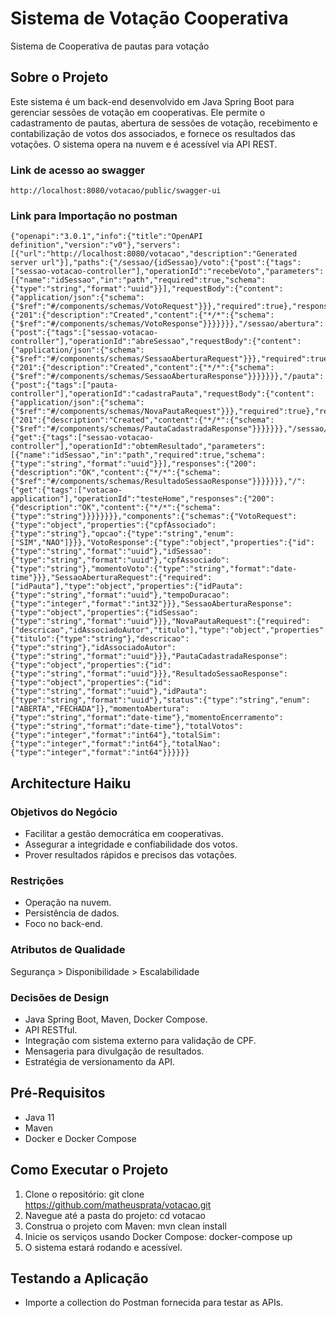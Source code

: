 # Sistema de Votação Cooperativa
Sistema de Cooperativa de pautas para votação

## Sobre o Projeto
Este sistema é um back-end desenvolvido em Java Spring Boot para gerenciar sessões de votação em cooperativas. Ele permite o cadastramento de pautas, abertura de sessões de votação, recebimento e contabilização de votos dos associados, e fornece os resultados das votações. O sistema opera na nuvem e é acessível via API REST.

### Link de acesso ao swagger
```
http://localhost:8080/votacao/public/swagger-ui
```
### Link para Importação no postman
```
{"openapi":"3.0.1","info":{"title":"OpenAPI definition","version":"v0"},"servers":[{"url":"http://localhost:8080/votacao","description":"Generated server url"}],"paths":{"/sessao/{idSessao}/voto":{"post":{"tags":["sessao-votacao-controller"],"operationId":"recebeVoto","parameters":[{"name":"idSessao","in":"path","required":true,"schema":{"type":"string","format":"uuid"}}],"requestBody":{"content":{"application/json":{"schema":{"$ref":"#/components/schemas/VotoRequest"}}},"required":true},"responses":{"201":{"description":"Created","content":{"*/*":{"schema":{"$ref":"#/components/schemas/VotoResponse"}}}}}}},"/sessao/abertura":{"post":{"tags":["sessao-votacao-controller"],"operationId":"abreSessao","requestBody":{"content":{"application/json":{"schema":{"$ref":"#/components/schemas/SessaoAberturaRequest"}}},"required":true},"responses":{"201":{"description":"Created","content":{"*/*":{"schema":{"$ref":"#/components/schemas/SessaoAberturaResponse"}}}}}}},"/pauta":{"post":{"tags":["pauta-controller"],"operationId":"cadastraPauta","requestBody":{"content":{"application/json":{"schema":{"$ref":"#/components/schemas/NovaPautaRequest"}}},"required":true},"responses":{"201":{"description":"Created","content":{"*/*":{"schema":{"$ref":"#/components/schemas/PautaCadastradaResponse"}}}}}}},"/sessao/{idSessao}/resultado":{"get":{"tags":["sessao-votacao-controller"],"operationId":"obtemResultado","parameters":[{"name":"idSessao","in":"path","required":true,"schema":{"type":"string","format":"uuid"}}],"responses":{"200":{"description":"OK","content":{"*/*":{"schema":{"$ref":"#/components/schemas/ResultadoSessaoResponse"}}}}}}},"/":{"get":{"tags":["votacao-application"],"operationId":"testeHome","responses":{"200":{"description":"OK","content":{"*/*":{"schema":{"type":"string"}}}}}}}},"components":{"schemas":{"VotoRequest":{"type":"object","properties":{"cpfAssociado":{"type":"string"},"opcao":{"type":"string","enum":["SIM","NAO"]}}},"VotoResponse":{"type":"object","properties":{"id":{"type":"string","format":"uuid"},"idSessao":{"type":"string","format":"uuid"},"cpfAssociado":{"type":"string"},"momentoVoto":{"type":"string","format":"date-time"}}},"SessaoAberturaRequest":{"required":["idPauta"],"type":"object","properties":{"idPauta":{"type":"string","format":"uuid"},"tempoDuracao":{"type":"integer","format":"int32"}}},"SessaoAberturaResponse":{"type":"object","properties":{"idSessao":{"type":"string","format":"uuid"}}},"NovaPautaRequest":{"required":["descricao","idAssociadoAutor","titulo"],"type":"object","properties":{"titulo":{"type":"string"},"descricao":{"type":"string"},"idAssociadoAutor":{"type":"string","format":"uuid"}}},"PautaCadastradaResponse":{"type":"object","properties":{"id":{"type":"string","format":"uuid"}}},"ResultadoSessaoResponse":{"type":"object","properties":{"id":{"type":"string","format":"uuid"},"idPauta":{"type":"string","format":"uuid"},"status":{"type":"string","enum":["ABERTA","FECHADA"]},"momentoAbertura":{"type":"string","format":"date-time"},"momentoEncerramento":{"type":"string","format":"date-time"},"totalVotos":{"type":"integer","format":"int64"},"totalSim":{"type":"integer","format":"int64"},"totalNao":{"type":"integer","format":"int64"}}}}}}
```

## Architecture Haiku
### Objetivos do Negócio
- Facilitar a gestão democrática em cooperativas.
- Assegurar a integridade e confiabilidade dos votos.
- Prover resultados rápidos e precisos das votações.

### Restrições
- Operação na nuvem.
- Persistência de dados.
- Foco no back-end.

### Atributos de Qualidade
Segurança > Disponibilidade > Escalabilidade

### Decisões de Design
- Java Spring Boot, Maven, Docker Compose.
- API RESTful.
- Integração com sistema externo para validação de CPF.
- Mensageria para divulgação de resultados.
- Estratégia de versionamento da API.

## Pré-Requisitos
- Java 11
- Maven
- Docker e Docker Compose

## Como Executar o Projeto
1. Clone o repositório: git clone https://github.com/matheusprata/votacao.git
2. Navegue até a pasta do projeto: cd votacao
3. Construa o projeto com Maven: mvn clean install
4. Inicie os serviços usando Docker Compose: docker-compose up
5. O sistema estará rodando e acessível.

## Testando a Aplicação
- Importe a collection do Postman fornecida para testar as APIs.
